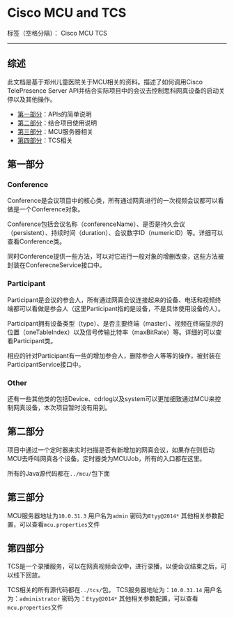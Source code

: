 # Cisco MCU and TCS

标签（空格分隔）： Cisco MCU TCS

---

## 综述
此文档是基于郑州儿童医院关于MCU相关的资料。描述了如何调用Cisco TelePresence Server API并结合实际项目中的会议去控制思科网真设备的启动关停以及其他操作。

* [第一部分](#第一部分)：APIs的简单说明
* [第二部分](#第二部分)：结合项目使用说明
* [第三部分](#第三部分)：MCU服务器相关
* [第四部分](#第四部分)：TCS相关

## 第一部分
### Conference
Conference是会议项目中的核心类，所有通过网真进行的一次视频会议都可以看做是一个Conference对象。

Conference包括会议名称（conferenceName）、是否是持久会议（persistent）、持续时间（duration）、会议数字ID（numericID）等。详细可以查看Conference类。

同时Conference提供一些方法，可以对它进行一般对象的增删改查，这些方法被封装在ConferecneService接口中。
### Participant
Participant是会议的参会人，所有通过网真会议连接起来的设备、电话和视频终端都可以看做是参会人（这里Participant指的是设备，不是具体使用设备的人）。

Participant拥有设备类型（type）、是否主要终端（master）、视频在终端显示的位置（oneTableIndex）以及信号传输比特率（maxBitRate）等。详细的可以查看Participant类。

相应的针对Participant有一些的增加参会人，删除参会人等等的操作，被封装在ParticipantService接口中。

### Other
还有一些其他类的包括Device、cdrlog以及system可以更加细致通过MCU来控制网真设备，本次项目暂时没有用到。

## 第二部分
项目中通过一个定时器来实时扫描是否有新增加的网真会议，如果存在则启动MCU去呼叫网真各个设备。定时器类为MCUJob，所有的入口都在这里。

所有的Java源代码都在`../mcu/`包下面

## 第三部分
MCU服务器地址为`10.0.31.3`
用户名为`admin`
密码为`Etyy@2014*`
其他相关参数配置，可以查看`mcu.properties`文件

## 第四部分
TCS是一个录播服务，可以在网真视频会议中，进行录播，以便会议结束之后，可以线下回放。

TCS相关的所有源代码都在`../tcs/`包。
TCS服务器地址为：`10.0.31.14`
用户名为：`administrator`
密码为：`Etyy@2014*`
其他相关参数配置，可以查看`mcu.properties`文件



